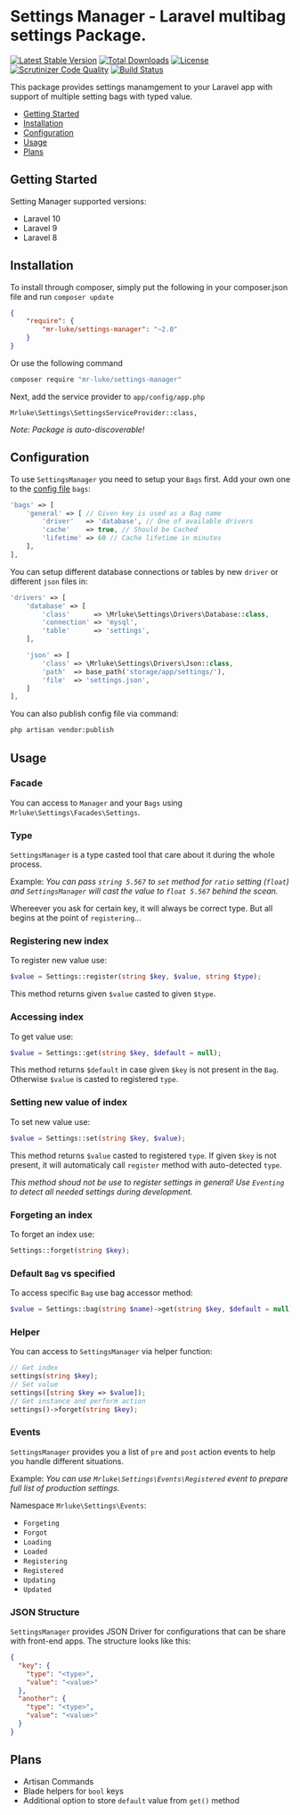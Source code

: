 Settings Manager - Laravel multibag settings Package.
==============

[![Latest Stable Version](https://poser.pugx.org/mr-luke/settings-manager/v/stable)](https://packagist.org/packages/mr-luke/settings-manager)
[![Total Downloads](https://poser.pugx.org/mr-luke/settings-manager/downloads)](https://packagist.org/packages/mr-luke/settings-manager)
[![License](https://poser.pugx.org/mr-luke/settings-manager/license)](https://packagist.org/packages/mr-luke/settings-manager)
[![Scrutinizer Code Quality](https://scrutinizer-ci.com/g/mr-luke/settings-manager/badges/quality-score.png?b=master)](https://scrutinizer-ci.com/g/mr-luke/settings-manager/?branch=master)
[![Build Status](https://scrutinizer-ci.com/g/mr-luke/settings-manager/badges/build.png?b=master)](https://scrutinizer-ci.com/g/mr-luke/settings-manager/build-status/master)

This package provides settings manamgement to your Laravel app with support of multiple setting bags with typed value.

* [Getting Started](#getting-started)
* [Installation](#installation)
* [Configuration](#configuration)
* [Usage](#usage)
* [Plans](#plans)

## Getting Started

Setting Manager supported versions:
* Laravel 10
* Laravel 9
* Laravel 8

## Installation

To install through composer, simply put the following in your composer.json file and run `composer update`

```json
{
    "require": {
        "mr-luke/settings-manager": "~2.0"
    }
}
```
Or use the following command

```bash
composer require "mr-luke/settings-manager"
```

Next, add the service provider to `app/config/app.php`

```
Mrluke\Settings\SettingsServiceProvider::class,
```
*Note: Package is auto-discoverable!*

## Configuration

To use `SettingsManager` you need to setup your `Bags` first. Add your own one to the [config file](config/settings-manager.php) `bags`:

```php
'bags' => [
    'general' => [ // Given key is used as a Bag name
        'driver'   => 'database', // One of available drivers
        'cache'    => true, // Should be Cached
        'lifetime' => 60 // Cache lifetime in minutes
	],
],
```

You can setup different database connections or tables by new `driver` or different `json` files in:

```php
'drivers' => [
    'database' => [
        'class'      => \Mrluke\Settings\Drivers\Database::class,
        'connection' => 'mysql',
        'table'      => 'settings',
    ],

    'json' => [
        'class' => \Mrluke\Settings\Drivers\Json::class,
        'path'  => base_path('storage/app/settings/'),
        'file'  => 'settings.json',
    ]
],
```

You can also publish config file via command:
```bash
php artisan vendor:publish
```

## Usage

### Facade

You can access to `Manager` and your `Bags` using `Mrluke\Settings\Facades\Settings`.

### Type

`SettingsManager` is a type casted tool that care about it during the whole process.

Example: *You can pass `string 5.567` to `set` method for `ratio` setting (`float`) and `SettingsManager` will cast the value to `float 5.567` behind the scean.*

Whereever you ask for certain key, it will always be correct type. But all begins at the point of `registering`...

### Registering new index

To register new value use:
```php
$value = Settings::register(string $key, $value, string $type);
```
This method returns given `$value` casted to given `$type`.

### Accessing index

To get value use:
```php
$value = Settings::get(string $key, $default = null);
```
This method returns `$default` in case given `$key` is not present in the `Bag`. Otherwise `$value` is casted to registered `type`.

### Setting new value of index

To set new value use:
```php
$value = Settings::set(string $key, $value);
```
This method returns `$value` casted to registered `type`. If given `$key` is not present, it will automaticaly call `register` method with auto-detected `type`.

*This method shoud not be use to register settings in general! Use `Eventing` to detect all needed settings during development.*

### Forgeting  an index

To forget an index use:
```php
Settings::forget(string $key);
```

### Default `Bag` vs specified

To access specific `Bag` use bag accessor method:
 ```php
$value = Settings::bag(string $name)->get(string $key, $default = null);
```

### Helper

You can access to `SettingsManager` via helper function:
```php
// Get index
settings(string $key);
// Set value
settings([string $key => $value]);
// Get instance and perform action
settings()->forget(string $key);
```

### Events

`SettingsManager` provides you a list of `pre` and `post` action events to help you handle different situations.

Example: *You can use `Mrluke\Settings\Events\Registered` event to prepare full list of production settings.*

Namespace `Mrluke\Settings\Events`:

* `Forgeting`
* `Forgot`
* `Loading`
* `Loaded`
* `Registering`
* `Registered`
* `Updating`
* `Updated`

### JSON Structure

`SettingsManager` provides JSON Driver for configurations that can be share with front-end apps. The structure looks like this:

```json
{
  "key": {
    "type": "<type>",
    "value": "<value>"
  },
  "another": {
    "type": "<type>",
    "value": "<value>"
  }
}
```

## Plans

* Artisan Commands
* Blade helpers for `bool` keys
* Additional option to store `default` value from `get()` method
